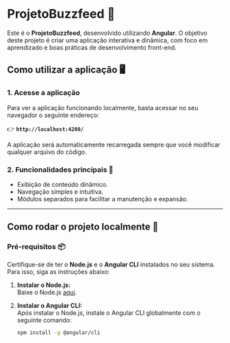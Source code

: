 # ProjetoBuzzfeed 🚀

Este é o **ProjetoBuzzfeed**, desenvolvido utilizando **Angular**. O objetivo deste projeto é criar uma aplicação interativa e dinâmica, com foco em aprendizado e boas práticas de desenvolvimento front-end.

## Como utilizar a aplicação 🖥️

### 1. Acesse a aplicação

Para ver a aplicação funcionando localmente, basta acessar no seu navegador o seguinte endereço:

👉 **`http://localhost:4200/`**

A aplicação será automaticamente recarregada sempre que você modificar qualquer arquivo do código.

### 2. Funcionalidades principais 🚀

- Exibição de conteúdo dinâmico.
- Navegação simples e intuitiva.
- Módulos separados para facilitar a manutenção e expansão.

---

## Como rodar o projeto localmente 🏡

### Pré-requisitos 📦

Certifique-se de ter o **Node.js** e o **Angular CLI** instalados no seu sistema. Para isso, siga as instruções abaixo:

1. **Instalar o Node.js:**  
   Baixe o Node.js [aqui](https://nodejs.org/).

2. **Instalar o Angular CLI:**  
   Após instalar o Node.js, instale o Angular CLI globalmente com o seguinte comando:
   ```bash
   npm install -g @angular/cli
